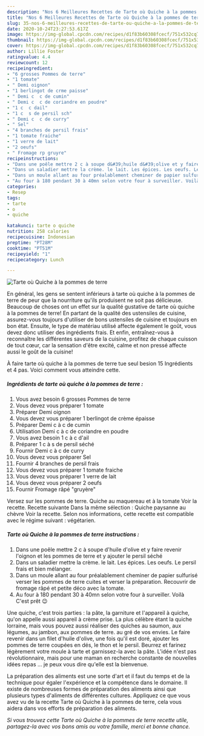 ```yaml
---
description: "Nos 6 Meilleures Recettes de Tarte où Quiche à la pommes de terre"
title: "Nos 6 Meilleures Recettes de Tarte où Quiche à la pommes de terre"
slug: 35-nos-6-meilleures-recettes-de-tarte-ou-quiche-a-la-pommes-de-terre
date: 2020-10-24T23:27:53.617Z
image: https://img-global.cpcdn.com/recipes/d1f83b60308fcecf/751x532cq70/tarte-ou-quiche-a-la-pommes-de-terre-photo-principale-de-la-recette.jpg
thumbnail: https://img-global.cpcdn.com/recipes/d1f83b60308fcecf/751x532cq70/tarte-ou-quiche-a-la-pommes-de-terre-photo-principale-de-la-recette.jpg
cover: https://img-global.cpcdn.com/recipes/d1f83b60308fcecf/751x532cq70/tarte-ou-quiche-a-la-pommes-de-terre-photo-principale-de-la-recette.jpg
author: Lillie Foster
ratingvalue: 4.4
reviewcount: 12
recipeingredient:
- "6 grosses Pommes de terre"
- "1 tomate"
- " Demi oignon"
- "1 berlingot de crme paisse"
- " Demi c  c de cumin"
- " Demi c  c de coriandre en poudre"
- "1 c  c dail"
- "1 c  s de persil sch"
- " Demi c  c de curry"
- " Sel"
- "4 branches de persil frais"
- "1 tomate fraiche"
- "1 verre de lait"
- "2 oeufs"
- " Fromage rp gruyre"
recipeinstructions:
- "Dans une poêle mettre 2 c à soupe d&#39;huile d&#39;olive et y faire revenir l&#39;oignon et les pommes de terre et y ajouter le persil séché"
- "Dans un saladier mettre la crème. le lait. Les épices. Les oeufs. Le persil frais et bien mélanger."
- "Dans un moule allant au four préalablement cheminer de papier sulfurisé verser les pommes de terre cuites et verser la préparation. Recouvrir de fromage râpé et petite déco avec la tomate."
- "Au four à 180 pendant 30 à 40mn selon votre four à surveiller. Voilà C&#39;est prêt 😉"
categories:
- Resep
tags:
- tarte
- o
- quiche

katakunci: tarte o quiche 
nutrition: 258 calories
recipecuisine: Indonesian
preptime: "PT28M"
cooktime: "PT51M"
recipeyield: "1"
recipecategory: Lunch

---
```



![Tarte où Quiche à la pommes de terre](https://img-global.cpcdn.com/recipes/d1f83b60308fcecf/751x532cq70/tarte-ou-quiche-a-la-pommes-de-terre-photo-principale-de-la-recette.jpg)

En général, les gens se sentent inférieurs à tarte où quiche à la pommes de terre de peur que la nourriture qu'ils produisent ne soit pas délicieuse. Beaucoup de choses ont un effet sur la qualité gustative de tarte où quiche à la pommes de terre! En partant de la qualité des ustensiles de cuisine, assurez-vous toujours d'utiliser de bons ustensiles de cuisine et toujours en bon état. Ensuite, le type de matériau utilisé affecte également le goût, vous devez donc utiliser des ingrédients frais. Et enfin, entraînez-vous à reconnaître les différentes saveurs de la cuisine, profitez de chaque cuisson de tout cœur, car la sensation d'être excité, calme et non pressé affecte aussi le goût de la cuisine!

<!--inarticleads1-->

À faire tarte où quiche à la pommes de terre tue seul besion 15 Ingrédients et 4 pas. Voici comment vous atteindre cette.

##### Ingrédients de tarte où quiche à la pommes de terre :

1. Vous avez besoin 6 grosses Pommes de terre
1. Vous devez vous préparer 1 tomate
1. Préparer  Demi oignon
1. Vous devez vous préparer 1 berlingot de crème épaisse
1. Préparer  Demi c à c de cumin
1. Utilisation  Demi c à c de coriandre en poudre
1. Vous avez besoin 1 c à c d&#39;ail
1. Préparer 1 c à s de persil séché
1. Fournir  Demi c à c de curry
1. Vous devez vous préparer  Sel
1. Fournir 4 branches de persil frais
1. Vous devez vous préparer 1 tomate fraiche
1. Vous devez vous préparer 1 verre de lait
1. Vous devez vous préparer 2 oeufs
1. Fournir  Fromage râpé &#34;gruyère&#34;


Versez sur les pommes de terre. Quiche au maquereau et à la tomate Voir la recette. Recette suivante Dans la même sélection : Quiche paysanne au chèvre Voir la recette. Selon nos informations, cette recette est compatible avec le régime suivant : végétarien. 

<!--inarticleads2-->

##### Tarte où Quiche à la pommes de terre instructions :

1. Dans une poêle mettre 2 c à soupe d&#39;huile d&#39;olive et y faire revenir l&#39;oignon et les pommes de terre et y ajouter le persil séché
1. Dans un saladier mettre la crème. le lait. Les épices. Les oeufs. Le persil frais et bien mélanger.
1. Dans un moule allant au four préalablement cheminer de papier sulfurisé verser les pommes de terre cuites et verser la préparation. Recouvrir de fromage râpé et petite déco avec la tomate.
1. Au four à 180 pendant 30 à 40mn selon votre four à surveiller. Voilà C&#39;est prêt 😉


Une quiche, c&#39;est trois parties : la pâte, la garniture et l&#39;appareil à quiche, qu&#39;on appelle aussi appareil à crème prise. La plus célèbre étant la quiche lorraine, mais vous pouvez aussi réaliser des quiches au saumon, aux légumes, au jambon, aux pommes de terre. au gré de vos envies. Le faire revenir dans un filet d&#39;huile d&#39;olive, une fois qu&#39;il est doré, ajouter les pommes de terre coupées en dés, le thon et le persil. Beurrez et farinez légèrement votre moule à tarte et garnissez-la avec la pâte. L&#39;idée n&#39;est pas révolutionnaire, mais pour une maman en recherche constante de nouvelles idées repas … je peux vous dire qu&#39;elle est la bienvenue. 

<!--inarticleads1-->

<p>
La préparation des aliments est une sorte d'art et il faut du temps et de la technique pour égaler l'expérience et la compétence dans le domaine. Il existe de nombreuses formes de préparation des aliments ainsi que plusieurs types d'aliments de différentes cultures. Appliquez ce que vous avez vu de la recette Tarte où Quiche à la pommes de terre, cela vous aidera dans vos efforts de préparation des aliments.
</p>

<p>
<i>Si vous trouvez cette Tarte où Quiche à la pommes de terre recette utile, partagez-la avec vos bons amis ou votre famille, merci et bonne chance.</i>
</p>
